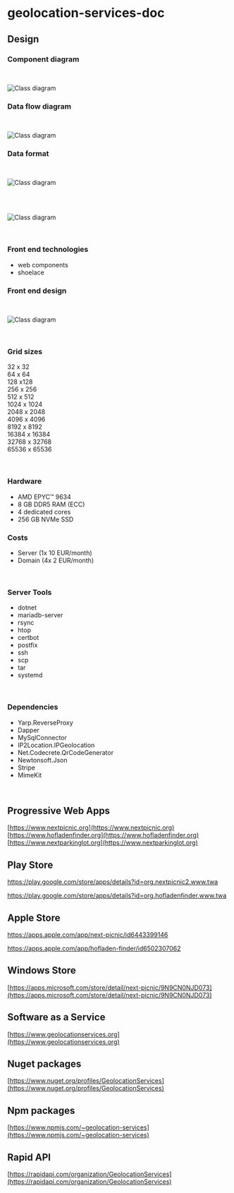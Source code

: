 # geolocation-services-doc

## Design

### Component diagram

<br>

![Class diagram](_images/architecture-component-diagram.drawio.svg)

### Data flow diagram

<br>

![Class diagram](_images/architecture-data-flow.drawio.svg)

### Data format

<br>

![Class diagram](_images/architecture-data-format.drawio.svg)

<br>
<br>

![Class diagram](_images/architecture-quad-tree.drawio.svg)

<br>

### Front end technologies

- web components
- shoelace

### Front end design

<br>

![Class diagram](_images/architecture-front-end.drawio.svg)

<br>

### Grid sizes

32 x 32<br>
64 x 64<br>
128 x128<br>
256 x 256<br>
512 x 512<br>
1024 x 1024<br>
2048 x 2048<br>
4096 x 4096<br>
8192 x 8192<br>
16384 x 16384<br>
32768 x 32768<br>
65536 x 65536

<br>

### Hardware

- AMD EPYC™ 9634
- 8 GB DDR5 RAM (ECC)
- 4 dedicated cores
- 256 GB NVMe SSD

### Costs

- Server (1x 10 EUR/month)
- Domain (4x 2 EUR/month)

<br>

### Server Tools

- dotnet
- mariadb-server
- rsync
- htop
- certbot
- postfix
- ssh
- scp
- tar
- systemd

<br>

### Dependencies

- Yarp.ReverseProxy
- Dapper
- MySqlConnector
- IP2Location.IPGeolocation
- Net.Codecrete.QrCodeGenerator
- Newtonsoft.Json
- Stripe
- MimeKit

<br>

## Progressive Web Apps

[https://www.nextpicnic.org](https://www.nextpicnic.org)  
[https://www.hofladenfinder.org](https://www.hofladenfinder.org)  
[https://www.nextparkinglot.org](https://www.nextparkinglot.org)

## Play Store

https://play.google.com/store/apps/details?id=org.nextpicnic2.www.twa

https://play.google.com/store/apps/details?id=org.hofladenfinder.www.twa

## Apple Store

https://apps.apple.com/app/next-picnic/id6443399146

https://apps.apple.com/app/hofladen-finder/id6502307062

## Windows Store

[https://apps.microsoft.com/store/detail/next-picnic/9N9CN0NJD073](https://apps.microsoft.com/store/detail/next-picnic/9N9CN0NJD073)

## Software as a Service

[https://www.geolocationservices.org](https://www.geolocationservices.org)

## Nuget packages

[https://www.nuget.org/profiles/GeolocationServices](https://www.nuget.org/profiles/GeolocationServices)

## Npm packages

[https://www.npmjs.com/~geolocation-services](https://www.npmjs.com/~geolocation-services)

## Rapid API

[https://rapidapi.com/organization/GeolocationServices](https://rapidapi.com/organization/GeolocationServices)
